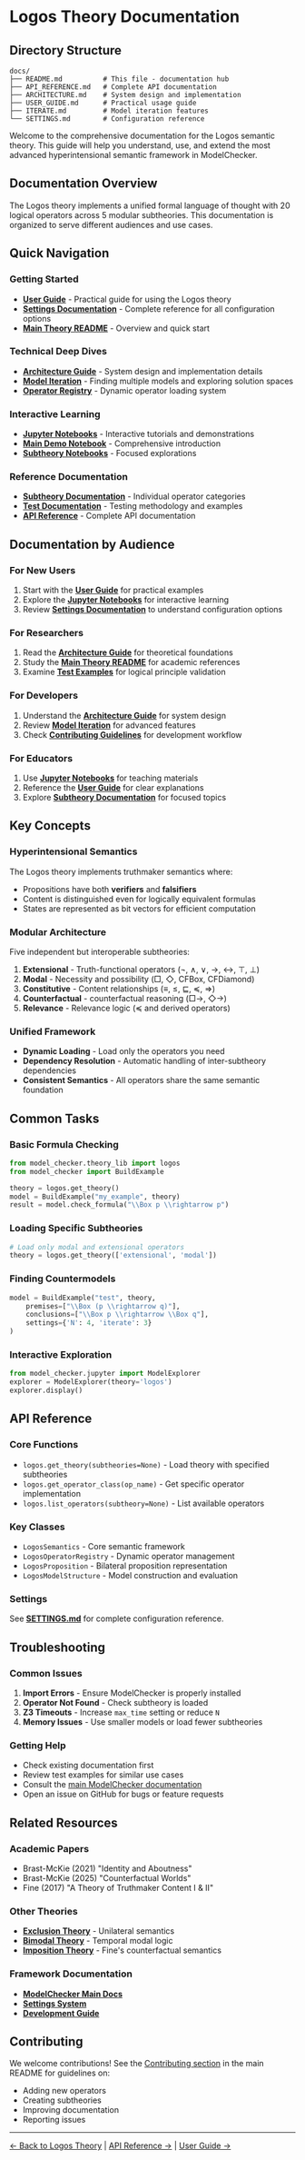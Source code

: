 # Logos Theory Documentation

## Directory Structure
```
docs/
├── README.md          # This file - documentation hub
├── API_REFERENCE.md   # Complete API documentation
├── ARCHITECTURE.md    # System design and implementation
├── USER_GUIDE.md      # Practical usage guide
├── ITERATE.md         # Model iteration features
└── SETTINGS.md        # Configuration reference
```

Welcome to the comprehensive documentation for the Logos semantic theory. This guide will help you understand, use, and extend the most advanced hyperintensional semantic framework in ModelChecker.

## Documentation Overview

The Logos theory implements a unified formal language of thought with 20 logical operators across 5 modular subtheories. This documentation is organized to serve different audiences and use cases.

## Quick Navigation

### Getting Started
- **[User Guide](USER_GUIDE.md)** - Practical guide for using the Logos theory
- **[Settings Documentation](SETTINGS.md)** - Complete reference for all configuration options
- **[Main Theory README](../README.md)** - Overview and quick start

### Technical Deep Dives
- **[Architecture Guide](ARCHITECTURE.md)** - System design and implementation details
- **[Model Iteration](ITERATE.md)** - Finding multiple models and exploring solution spaces
- **[Operator Registry](../operators.py)** - Dynamic operator loading system

### Interactive Learning
- **[Jupyter Notebooks](../notebooks/README.md)** - Interactive tutorials and demonstrations
- **[Main Demo Notebook](../notebooks/logos_demo.ipynb)** - Comprehensive introduction
- **[Subtheory Notebooks](../notebooks/subtheories/)** - Focused explorations

### Reference Documentation
- **[Subtheory Documentation](../subtheories/README.md)** - Individual operator categories
- **[Test Documentation](../tests/README.md)** - Testing methodology and examples
- **[API Reference](#api-reference)** - Complete API documentation

## Documentation by Audience

### For New Users
1. Start with the **[User Guide](USER_GUIDE.md)** for practical examples
2. Explore the **[Jupyter Notebooks](../notebooks/README.md)** for interactive learning
3. Review **[Settings Documentation](SETTINGS.md)** to understand configuration options

### For Researchers
1. Read the **[Architecture Guide](ARCHITECTURE.md)** for theoretical foundations
2. Study the **[Main Theory README](../README.md)** for academic references
3. Examine **[Test Examples](../tests/)** for logical principle validation

### For Developers
1. Understand the **[Architecture Guide](ARCHITECTURE.md)** for system design
2. Review **[Model Iteration](ITERATE.md)** for advanced features
3. Check **[Contributing Guidelines](../README.md#contributing)** for development workflow

### For Educators
1. Use **[Jupyter Notebooks](../notebooks/README.md)** for teaching materials
2. Reference the **[User Guide](USER_GUIDE.md)** for clear explanations
3. Explore **[Subtheory Documentation](../subtheories/)** for focused topics

## Key Concepts

### Hyperintensional Semantics
The Logos theory implements truthmaker semantics where:
- Propositions have both **verifiers** and **falsifiers**
- Content is distinguished even for logically equivalent formulas
- States are represented as bit vectors for efficient computation

### Modular Architecture
Five independent but interoperable subtheories:
1. **Extensional** - Truth-functional operators (¬, ∧, ∨, →, ↔, ⊤, ⊥)
2. **Modal** - Necessity and possibility (□, ◇, CFBox, CFDiamond)
3. **Constitutive** - Content relationships (≡, ≤, ⊑, ≼, ⇒)
4. **Counterfactual** - counterfactual reasoning (□→, ◇→)
5. **Relevance** - Relevance logic (≼ and derived operators)

### Unified Framework
- **Dynamic Loading** - Load only the operators you need
- **Dependency Resolution** - Automatic handling of inter-subtheory dependencies
- **Consistent Semantics** - All operators share the same semantic foundation

## Common Tasks

### Basic Formula Checking
```python
from model_checker.theory_lib import logos
from model_checker import BuildExample

theory = logos.get_theory()
model = BuildExample("my_example", theory)
result = model.check_formula("\\Box p \\rightarrow p")
```

### Loading Specific Subtheories
```python
# Load only modal and extensional operators
theory = logos.get_theory(['extensional', 'modal'])
```

### Finding Countermodels
```python
model = BuildExample("test", theory,
    premises=["\\Box (p \\rightarrow q)"],
    conclusions=["\\Box p \\rightarrow \\Box q"],
    settings={'N': 4, 'iterate': 3}
)
```

### Interactive Exploration
```python
from model_checker.jupyter import ModelExplorer
explorer = ModelExplorer(theory='logos')
explorer.display()
```

## API Reference

### Core Functions
- `logos.get_theory(subtheories=None)` - Load theory with specified subtheories
- `logos.get_operator_class(op_name)` - Get specific operator implementation
- `logos.list_operators(subtheory=None)` - List available operators

### Key Classes
- `LogosSemantics` - Core semantic framework
- `LogosOperatorRegistry` - Dynamic operator management
- `LogosProposition` - Bilateral proposition representation
- `LogosModelStructure` - Model construction and evaluation

### Settings
See **[SETTINGS.md](SETTINGS.md)** for complete configuration reference.

## Troubleshooting

### Common Issues
1. **Import Errors** - Ensure ModelChecker is properly installed
2. **Operator Not Found** - Check subtheory is loaded
3. **Z3 Timeouts** - Increase `max_time` setting or reduce `N`
4. **Memory Issues** - Use smaller models or load fewer subtheories

### Getting Help
- Check existing documentation first
- Review test examples for similar use cases
- Consult the [main ModelChecker documentation](../../../../README.md)
- Open an issue on GitHub for bugs or feature requests

## Related Resources

### Academic Papers
- Brast-McKie (2021) "Identity and Aboutness"
- Brast-McKie (2025) "Counterfactual Worlds"
- Fine (2017) "A Theory of Truthmaker Content I & II"

### Other Theories
- **[Exclusion Theory](../../exclusion/)** - Unilateral semantics
- **[Bimodal Theory](../../bimodal/)** - Temporal modal logic
- **[Imposition Theory](../../imposition/)** - Fine's counterfactual semantics

### Framework Documentation
- **[ModelChecker Main Docs](../../../../README.md)**
- **[Settings System](../../../settings/README.md)**
- **[Development Guide](../../../../docs/DEVELOPMENT.md)**

## Contributing

We welcome contributions! See the [Contributing section](../README.md#contributing) in the main README for guidelines on:
- Adding new operators
- Creating subtheories
- Improving documentation
- Reporting issues

---

[← Back to Logos Theory](../README.md) | [API Reference →](API_REFERENCE.md) | [User Guide →](USER_GUIDE.md)
